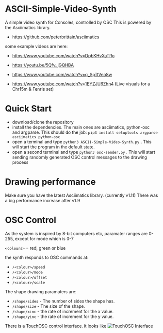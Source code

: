 # ASCII-Simple-Video-Synth
A simple video synth for Consoles, controlled by OSC
This is powered by the Asciimatics library.  
* https://github.com/peterbrittain/asciimatics

some example videos are here:
* https://www.youtube.com/watch?v=DpbKHvXaTRo
* https://youtu.be/5Qfv_jGQHBA
* https://www.youtube.com/watch?v=q_SpTtVea8w

* https://www.youtube.com/watch?v=1EYZJU6Zhn4  (Live visuals for a Chr15m & Fenris set)

# Quick Start
* download/clone the repository
* install the dependencies.  The main ones are asciimatics, python-osc and argparse. This should do the job: `pip3 install setuptools argparse asciimatics python-osc`
* open a terminal and type `python3 ASCII-Simple-Video-Synth.py` .  This will start the program in the default state.
* open a second terminal and type `python3 osc-sender.py` .  This will start sending randomly generated OSC control messages to the drawing process

# Drawing performance
Make sure you have the latest Asciimatics library.  (currently v1.11)  There was a big performance increase after v1.9

# OSC Control
As the system is inspired by 8-bit computers etc, paramater ranges are 0-255, except for mode which is 0-7

`<colours>` = red, green or blue

the synth responds to OSC commands at:
* `/<colour>/speed`
* `/<colour>/mode`
* `/<colour>/offset`
* `/<colour>/scale`

The shape drawing paramaters are:
* `/shape/sides` - The number of sides the shape has.
* `/shape/size` - The size of the shape.
* `/shape/xinc` - the rate of increment for the x value.
* `/shape/yinc` -  the rate of increment for the y value.

There is a TouchOSC control interface.
it looks like 
![TouchOSC Interface](https://github.com/zarquin/ASCII-Simple-Video-Synth/blob/master/TouchOSC-Interface.jpeg?raw=true)
